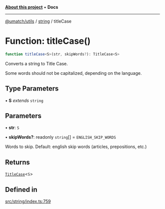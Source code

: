 [**About this project**](../../README.md) • **Docs**

***

[@umatch/utils](../../api.md) / [string](../README.md) / titleCase

# Function: titleCase()

```ts
function titleCase<S>(str, skipWords?): TitleCase<S>
```

Converts a string to Title Case.

Some words should not be capitalized, depending on the language.

## Type Parameters

• **S** *extends* `string`

## Parameters

• **str**: `S`

• **skipWords?**: readonly `string`[] = `ENGLISH_SKIP_WORDS`

Words to skip. Default: english skip words (articles, prepositions, etc.)

## Returns

[`TitleCase`](../type-aliases/TitleCase.md)\<`S`\>

## Defined in

[src/string/index.ts:759](https://github.com/umatch-oficial/utils/blob/main/src/string/index.ts#L759)
